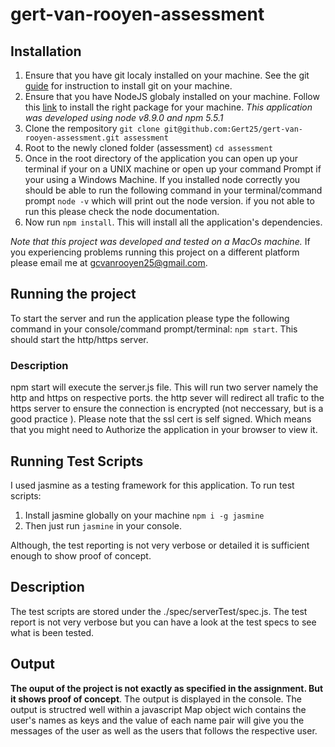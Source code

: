 # gert-van-rooyen-assessment

## Installation 

1. Ensure that you have git localy installed on your machine. See the git [guide](https://git-scm.com/book/en/v2/Getting-Started-Installing-Git) for instruction to install git on your machine.
2. Ensure that you have NodeJS globaly installed on your machine. Follow this [link](https://nodejs.org/en/download/) to install the right package for your machine. *This application was developed using node v8.9.0 and npm 5.5.1*
3. Clone the rempository `git clone git@github.com:Gert25/gert-van-rooyen-assessment.git assessment`
4. Root to the newly cloned folder (assessment) `cd assessment`
5. Once in the root directory of the application you can open up your terminal if your on a UNIX machine or open up your command Prompt if your using a Windows Machine. If you installed node correctly you should be able to run the following command in your terminal/command prompt `node -v` which will print out the node version. if you not able to run this please check the node documentation.
6. Now run `npm install`. This will install all the application's dependencies.

*Note that this project was developed and tested on a MacOs machine.* If you experiencing problems running this project on a different platform please email me at gcvanrooyen25@gmail.com.

## Running the project

To start the server and run the application please type the following command in your console/command prompt/terminal: `npm start`. This should start the http/https server. 

### Description
 npm start will execute the server.js file. This will run two server namely the http and https on respective ports. the http sever will redirect all trafic to the https server to ensure the connection is encrypted (not neccessary, but is a good practice ). Please note that the ssl cert is self signed. Which means that you might need to Authorize the application in your browser to view it.

## Running Test Scripts

I used jasmine as a testing framework for this application. To run test scripts: 
1. Install jasmine globally on your machine `npm i -g jasmine`
2. Then just run `jasmine` in your console.

Although, the test reporting is not very verbose or detailed it is sufficient enough to show proof of concept. 

## Description

The test scripts are stored under the ./spec/serverTest/spec.js. The test report is not very verbose but you can have a look at the test specs to see what is been tested. 

## Output

**The ouput of the project is not exactly as specified in the assignment. But it shows proof of concept**. The output is displayed in the console. The output is structred well within a javascript Map object wich contains the user's names as keys and the value of each name pair will give you the messages of the user as well as the users that follows the respective user.

